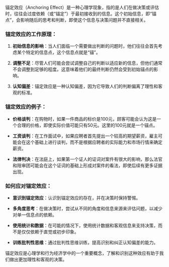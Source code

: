 锚定效应（Anchoring Effect）是一种心理学现象，指的是人们在做决策或评估时，往往会过度依赖（或“锚定”）于最初接收到的信息。这个初始信息，即“锚点”，会影响随后的思考和判断，即使这个信息与决策问题并不直接相关。

### 锚定效应的工作原理：

1. **初始信息的影响**：当人们面临一个需要做出判断的问题时，他们往往会首先考虑某个特定的信息点，这个信息点就是“锚”。

2. **调整不足**：尽管人们可能会尝试调整自己的判断以适应新的信息，但他们通常不会调整到足够的程度。这意味着他们的最终判断仍然会受到初始锚点的影响。

3. **认知偏差**：锚定效应是一种认知偏差，因为它导致人们的判断偏离了理性和客观的标准。

### 锚定效应的例子：

- **价格谈判**：在购物时，如果一件商品的标价是100元，顾客可能会认为这是一个合理的价格，即使实际价值可能只有50元。这里的100元就是一个锚点。

- **工资谈判**：在工作面试中，如果应聘者首先提出一个较高的期望薪资，雇主可能会在这个基础上进行谈判，而不是根据应聘者的实际能力和市场行情来确定薪资。

- **法律判决**：在法庭上，如果第一个证人的证词对案件有很大的影响，那么法官和陪审团可能会在这个证词的基础上形成对案件的看法，即使后续有更多证据出现。

### 如何应对锚定效应：

- **意识到锚定效应**：认识到锚定效应的存在，并在决策时保持警惕。

- **多角度思考**：在做决策时，尝试从不同的角度和信息来源来评估问题，以减少对单一信息点的依赖。

- **使用统计和数据**：在可能的情况下，使用统计数据和客观信息来支持决策，而不是仅仅依赖于直觉或初步印象。

- **训练批判性思维**：通过批判性思维训练，提高识别和纠正认知偏差的能力。

锚定效应是心理学和行为经济学中的一个重要概念，了解和识别这种效应有助于我们做出更加理性和客观的决策。